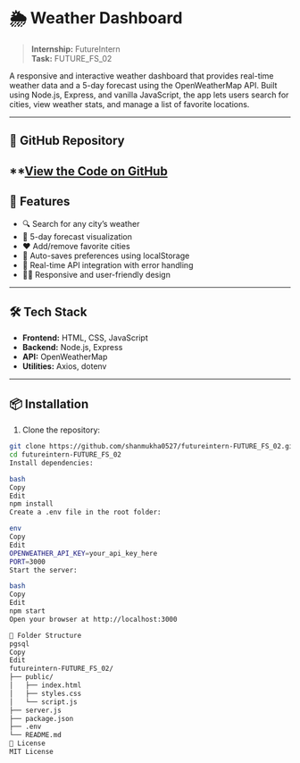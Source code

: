 # 🌦️ Weather Dashboard

> **Internship:** FutureIntern  
> **Task:** FUTURE_FS_02

A responsive and interactive weather dashboard that provides real-time weather data and a 5-day forecast using the OpenWeatherMap API. Built using Node.js, Express, and vanilla JavaScript, the app lets users search for cities, view weather stats, and manage a list of favorite locations.

---

## 🔗 GitHub Repository

**[View the Code on GitHub](https://github.com/shanmukha0527/FUTURE_FS_02)
---

## 🚀 Features

- 🔍 Search for any city’s weather
- 📅 5-day forecast visualization
- ❤️ Add/remove favorite cities
- 🔁 Auto-saves preferences using localStorage
- 🎯 Real-time API integration with error handling
- 🧑‍💻 Responsive and user-friendly design

---

## 🛠️ Tech Stack

- **Frontend:** HTML, CSS, JavaScript
- **Backend:** Node.js, Express
- **API:** OpenWeatherMap
- **Utilities:** Axios, dotenv

---

## 📦 Installation

1. Clone the repository:

```bash
git clone https://github.com/shanmukha0527/futureintern-FUTURE_FS_02.git
cd futureintern-FUTURE_FS_02
Install dependencies:

bash
Copy
Edit
npm install
Create a .env file in the root folder:

env
Copy
Edit
OPENWEATHER_API_KEY=your_api_key_here
PORT=3000
Start the server:

bash
Copy
Edit
npm start
Open your browser at http://localhost:3000

📁 Folder Structure
pgsql
Copy
Edit
futureintern-FUTURE_FS_02/
├── public/
│   ├── index.html
│   ├── styles.css
│   └── script.js
├── server.js
├── package.json
├── .env
└── README.md
📜 License
MIT License
